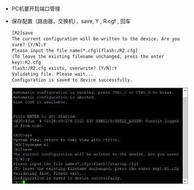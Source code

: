 *   PC机要开启端口管理

*   保存配置（路由器，交换机），save, Y , R.cgf , 回车

    ```
    [R2]save
    The current configuration will be written to the device. Are you sure? [Y/N]:Y
    Please input the file name(*.cfg)[flash:/R2.cfg]
    (To leave the existing filename unchanged, press the enter key):R2.cfg
    flash:/R2.cfg exists, overwrite? [Y/N]:Y
    Validating file. Please wait...
    Configuration is saved to device successfully.
    ```

    ![image-20200604153629278](img/image-20200604153629278.png)

